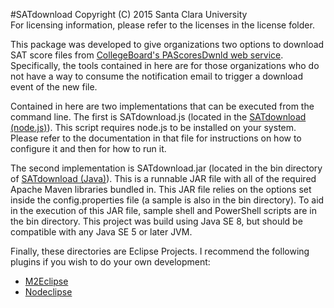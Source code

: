 #SATdownload
Copyright (C) 2015 Santa Clara University<br>For licensing information, please refer to the licenses in the license folder.

This package was developed to give organizations two options to download SAT score files from [CollegeBoard's PAScoresDwnld web service](https://collegereadiness.collegeboard.org/educators/higher-ed/reporting-portal-help#features).  Specifically, the tools contained in here are for those organizations who do not have a way to consume the notification email to trigger a download event of the new file.

Contained in here are two implementations that can be executed from the command line.  The first is SATdownload.js (located in the [SATdownload (node.js)](https://github.com/santaclarauniversity/SATdownload/tree/master/SATdownload%20%28node.js%29)).  This script requires node.js to be installed on your system.  Please refer to the documentation in that file for instructions on how to configure it and then for how to run it.

The second implementation is SATdownload.jar (located in the bin directory of [SATdownload (Java)](https://github.com/santaclarauniversity/SATdownload/tree/master/SATdownload%20%28Java%29)). This is a runnable JAR file with all of the required Apache Maven libraries bundled in.  This JAR file relies on the options set inside the config.properties file (a sample is also in the bin directory).  To aid in the execution of this JAR file, sample shell and PowerShell scripts are in the bin directory.  This project was build using Java SE 8, but should be compatible with any Java SE 5 or later JVM.

Finally, these directories are Eclipse Projects.  I recommend the following plugins if you wish to do your own development:
* [M2Eclipse](https://eclipse.org/m2e/)
* [Nodeclipse](http://www.nodeclipse.org/updates/)
